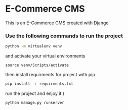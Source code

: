 # E-Commerce CMS
This is an E-Commerce CMS created with Django

### Use the following commands to run the project

```sh
python -m virtualenv venv
```

and activate your virtual environments

```
source venv/Scripts/activate
```

then install requirments for project with pip

```sh
pip install -r requirments.txt
```

run the project and enjoy it:)

```sh
python manage.py runserver
```
